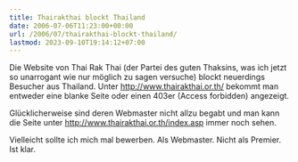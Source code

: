```yaml
---
title: Thairakthai blockt Thailand
date: 2006-07-06T11:23:00+00:00
url: /2006/07/thairakthai-blockt-thailand/
lastmod: 2023-09-10T19:14:12+07:00
---
```

Die Website von Thai Rak Thai (der Partei des guten Thaksins, was ich jetzt so unarrogant wie nur möglich zu sagen versuche) blockt neuerdings Besucher aus Thailand. Unter <http://www.thairakthai.or.th/> bekommt man entweder eine blanke Seite oder einen 403er (Access forbidden) angezeigt.

Glücklicherweise sind deren Webmaster nicht allzu begabt und man kann die Seite unter <http://www.thairakthai.or.th/index.asp> immer noch sehen.

Vielleicht sollte ich mich mal bewerben. Als Webmaster. Nicht als Premier. Ist klar.
